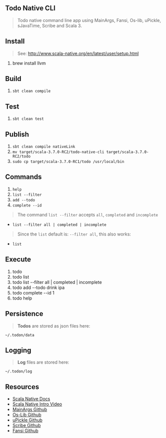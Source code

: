Todo Native CLI
---------------
>Todo native command line app using MainArgs, Fansi, Os-lib, uPickle, sJavaTime, Scribe and Scala 3.

Install
-------
>See: http://www.scala-native.org/en/latest/user/setup.html
1. brew install llvm

Build
-----
1. ```sbt clean compile```

Test
----
1. ```sbt clean test```

Publish
-------
1. ```sbt clean compile nativeLink```
2. ```mv target/scala-3.7.0-RC2/todo-native-cli target/scala-3.7.0-RC2/todo```
3. ```sudo cp target/scala-3.7.0-RC1/todo /usr/local/bin```

Commands
--------
1. ```help```
2. ```list --filter```
3. ```add --todo```
4. ```complete --id```
>The command ```list --filter``` accepts ```all```, ```completed``` and ```incomplete```
* ```list --filter all | completed | incomplete```
>Since the ```list``` default is: ```--filter all```, this also works:
* ```list```

Execute
-------
1. todo
2. todo list
3. todo list --filter all | completed | incomplete
4. todo add --todo drink ipa
5. todo complete --id 1
6. todo help

Persistence
-----------
>**Todos** are stored as json files here:
```
~/.todon/data
```

Logging
-------
>**Log** files are stored here:
```
~/.todon/log
```

Resources
---------
* [Scala Native Docs](http://www.scala-native.org/en/latest/index.html)
* [Scala Native Intro Video](https://www.youtube.com/watch?v=u2CnE-sRdBw)
* [MainArgs Github](https://github.com/com-lihaoyi/mainargs?tab=readme-ov-file#varargs-parameters)
* [Os-Lib Github](https://github.com/com-lihaoyi/os-lib)
* [uPickle Github](https://github.com/com-lihaoyi/upickle)
* [Scribe Github](https://github.com/outr/scribe)
* [Fansi Github](https://github.com/com-lihaoyi/fansi)
